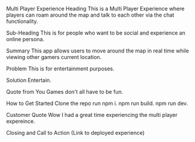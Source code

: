 Multi Player Experience
Heading
This is a Multi Player Experience where players can roam around the map and talk to each other via the chat functionality.

Sub-Heading
This is for people who want to be social and experience an online persona.

Summary
This app allows users to move around the map in real time while viewing other gamers current location.

Problem
This is for entertainment purposes.

Solution
Entertain.

Quote from You
Games don't all have to be fun.

How to Get Started
Clone the repo run npm i. npm run build. npm run dev.

Customer Quote
Wow I had a great time experiencing the multi player expereince.

Closing and Call to Action
(Link to deployed experience)
